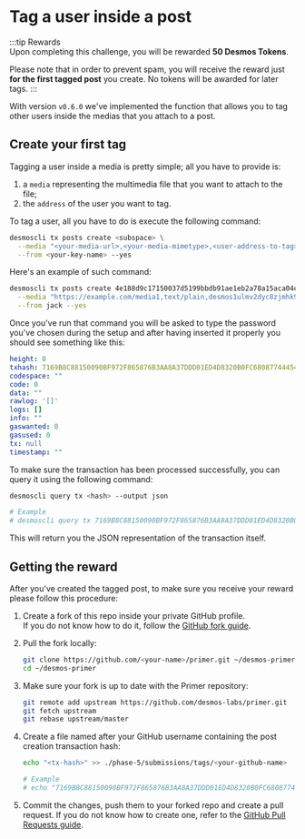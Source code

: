 # Tag a user inside a post
:::tip Rewards  
Upon completing this challenge, you will be rewarded **50 Desmos Tokens**. 
  
Please note that in order to prevent spam, you will receive the reward just **for the first tagged post** you create. No tokens will be awarded for later tags.
:::

With version `v0.6.0` we've implemented the function that allows you to tag other users inside the medias that you attach to a post. 

## Create your first tag
Tagging a user inside a media is pretty simple; all you have to provide is:

1. a `media` representing the multimedia file that you want to attach to the file;
2. the `address` of the user you want to tag. 

To tag a user, all you have to do is execute the following command:

```bash
desmoscli tx posts create <subspace> \
  --media "<your-media-url>,<your-media-mimetype>,<user-address-to-tag>" \
  --from <your-key-name> --yes
```

Here's an example of such command: 

```bash
desmoscli tx posts create 4e188d9c17150037d5199bbdb91ae1eb2a78a15aca04cb35530cccb81494b36e \
  --media "https://example.com/media1,text/plain,desmos1ulmv2dyc8zjmhk9zlsq4ajpudwc8zjfm82aysr" \
  --from jack --yes
```

Once you've run that command you will be asked to type the password you've chosen during the setup and after having inserted it properly you should see something like this: 

```yml
height: 0
txhash: 7169B8C88150090BF972F865876B3AA8A37DDD01ED4D8320B0FC680877444549
codespace: ""
code: 0
data: ""
rawlog: '[]'
logs: []
info: ""
gaswanted: 0
gasused: 0
tx: null
timestamp: ""
```

To make sure the transaction has been processed successfully, you can query it using the following command: 

```bash
desmoscli query tx <hash> --output json

# Example
# desmoscli query tx 7169B8C88150090BF972F865876B3AA8A37DDD01ED4D8320B0FC680877444549 --output json
``` 

This will return you the JSON representation of the transaction itself.

## Getting the reward 
After you've created the tagged post, to make sure you receive your reward please follow this procedure: 

1. Create a fork of this repo inside your private GitHub profile.  
   If you do not know how to do it, follow the [GitHub fork guide](https://help.github.com/en/github/getting-started-with-github/fork-a-repo).

2. Pull the fork locally:  
   ```bash
   git clone https://github.com/<your-name>/primer.git ~/desmos-primer
   cd ~/desmos-primer
   ```
   
3. Make sure your fork is up to date with the Primer repository:  
   ```bash
   git remote add upstream https://github.com/desmos-labs/primer.git
   git fetch upstream
   git rebase upstream/master
   ```

4. Create a file named after your GitHub username containing the post creation transaction hash:  
   ```bash
   echo "<tx-hash>" >> ./phase-5/submissions/tags/<your-github-name>
   
   # Example
   # echo "7169B8C88150090BF972F865876B3AA8A37DDD01ED4D8320B0FC680877444549" >> ./phase-5/submissions/tags/RiccardoM
   ```

5. Commit the changes, push them to your forked repo and create a pull request. If you do not know how to create one, refer to the [GitHub Pull Requests guide](https://help.github.com/en/github/collaborating-with-issues-and-pull-requests/creating-a-pull-request).
